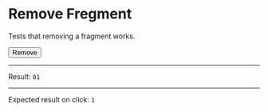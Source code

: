 # Remove Fregment

Tests that removing a fragment works.

<div>
  <button data-on-click="@delete('/tests/remove_fragment/data')" class="btn">Remove</button>
  <hr />
  Result:
  <code id="result"><span id="remove">0</span>1</code>
  <hr />
  Expected result on click: <code>1</code>
</div>